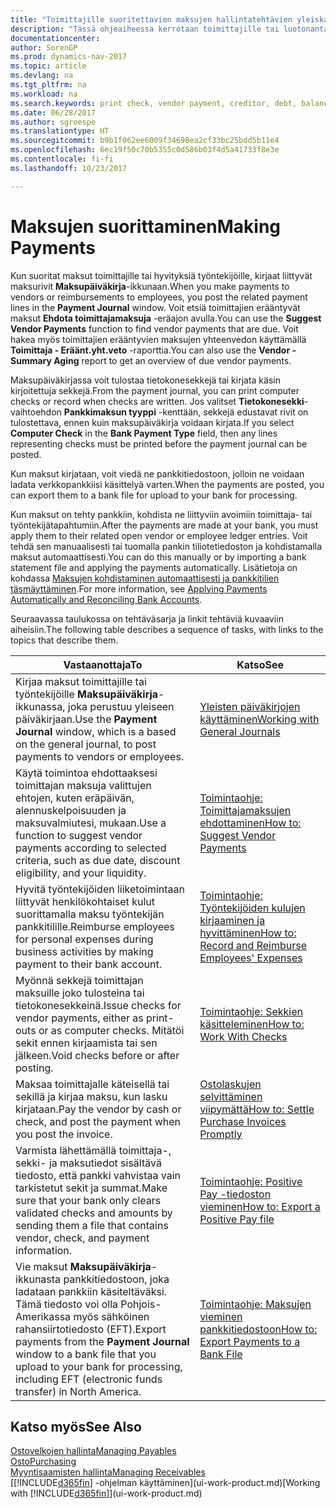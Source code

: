 ```yaml
---
title: "Toimittajille suoritettavien maksujen hallintatehtävien yleiskatsaus"
description: "Tässä ohjeaiheessa kerrotaan toimittajille tai luotonantajille suoritettavien maksujen hallintatehtävistä, kuten maksurivien kirjaamisesta ja erääntyvän saldon yleiskatsauksen hakemisesta."
documentationcenter: 
author: SorenGP
ms.prod: dynamics-nav-2017
ms.topic: article
ms.devlang: na
ms.tgt_pltfrm: na
ms.workload: na
ms.search.keywords: print check, vendor payment, creditor, debt, balance due, AP
ms.date: 06/28/2017
ms.author: sgroespe
ms.translationtype: HT
ms.sourcegitcommit: b9b1f062ee6009f34698ea2cf33bc25bdd5b11e4
ms.openlocfilehash: 6ec19f50c70b5355c0d586b03f4d5a41733f8e3e
ms.contentlocale: fi-fi
ms.lasthandoff: 10/23/2017

---
```

# <a name="making-payments"></a><span data-ttu-id="44305-103">Maksujen suorittaminen</span><span class="sxs-lookup"><span data-stu-id="44305-103">Making Payments</span></span>
<span data-ttu-id="44305-104">Kun suoritat maksut toimittajille tai hyvityksiä työntekijöille, kirjaat liittyvät maksurivit **Maksupäiväkirja**-ikkunaan.</span><span class="sxs-lookup"><span data-stu-id="44305-104">When you make payments to vendors or reimbursements to employees, you post the related payment lines in the **Payment Journal** window.</span></span> <span data-ttu-id="44305-105">Voit etsiä toimittajien erääntyvät maksut **Ehdota toimittajamaksuja** -eräajon avulla.</span><span class="sxs-lookup"><span data-stu-id="44305-105">You can use the **Suggest Vendor Payments** function to find vendor payments that are due.</span></span> <span data-ttu-id="44305-106">Voit hakea myös toimittajien erääntyvien maksujen yhteenvedon käyttämällä **Toimittaja - Eräänt.yht.veto** -raporttia.</span><span class="sxs-lookup"><span data-stu-id="44305-106">You can also use the **Vendor - Summary Aging** report to get an overview of due vendor payments.</span></span>

<span data-ttu-id="44305-107">Maksupäiväkirjassa voit tulostaa tietokonesekkejä tai kirjata käsin kirjoitettuja sekkejä.</span><span class="sxs-lookup"><span data-stu-id="44305-107">From the payment journal, you can print computer checks or record when checks are written.</span></span> <span data-ttu-id="44305-108">Jos valitset **Tietokonesekki**-vaihtoehdon **Pankkimaksun tyyppi** -kenttään, sekkejä edustavat rivit on tulostettava, ennen kuin maksupäiväkirja voidaan kirjata.</span><span class="sxs-lookup"><span data-stu-id="44305-108">If you select **Computer Check** in the **Bank Payment Type** field, then any lines representing checks must be printed before the payment journal can be posted.</span></span>

<span data-ttu-id="44305-109">Kun maksut kirjataan, voit viedä ne pankkitiedostoon, jolloin ne voidaan ladata verkkopankkiisi käsittelyä varten.</span><span class="sxs-lookup"><span data-stu-id="44305-109">When the payments are posted, you can export them to a bank file for upload to your bank for processing.</span></span>

<span data-ttu-id="44305-110">Kun maksut on tehty pankkiin, kohdista ne liittyviin avoimiin toimittaja- tai työntekijätapahtumiin.</span><span class="sxs-lookup"><span data-stu-id="44305-110">After the payments are made at your bank, you must apply them to their related open vendor or employee ledger entries.</span></span> <span data-ttu-id="44305-111">Voit tehdä sen manuaalisesti tai tuomalla pankin tiliotetiedoston ja kohdistamalla maksut automaattisesti.</span><span class="sxs-lookup"><span data-stu-id="44305-111">You can do this manually or by importing a bank statement file and applying the payments automatically.</span></span> <span data-ttu-id="44305-112">Lisätietoja on kohdassa [Maksujen kohdistaminen automaattisesti ja pankkitilien täsmäyttäminen](receivables-apply-payments-auto-reconcile-bank-accounts.md).</span><span class="sxs-lookup"><span data-stu-id="44305-112">For more information, see [Applying Payments Automatically and Reconciling Bank Accounts](receivables-apply-payments-auto-reconcile-bank-accounts.md).</span></span>

<span data-ttu-id="44305-113">Seuraavassa taulukossa on tehtäväsarja ja linkit tehtäviä kuvaaviin aiheisiin.</span><span class="sxs-lookup"><span data-stu-id="44305-113">The following table describes a sequence of tasks, with links to the topics that describe them.</span></span>

| <span data-ttu-id="44305-114">Vastaanottaja</span><span class="sxs-lookup"><span data-stu-id="44305-114">To</span></span> | <span data-ttu-id="44305-115">Katso</span><span class="sxs-lookup"><span data-stu-id="44305-115">See</span></span> |
| --- | --- |
|<span data-ttu-id="44305-116">Kirjaa maksut toimittajille tai työntekijöille **Maksupäiväkirja**-ikkunassa, joka perustuu yleiseen päiväkirjaan.</span><span class="sxs-lookup"><span data-stu-id="44305-116">Use the **Payment Journal** window, which is a based on the general journal, to post payments to vendors or employees.</span></span>|[<span data-ttu-id="44305-117">Yleisten päiväkirjojen käyttäminen</span><span class="sxs-lookup"><span data-stu-id="44305-117">Working with General Journals</span></span>](ui-work-general-journals.md)|
| <span data-ttu-id="44305-118">Käytä toimintoa ehdottaaksesi toimittajan maksuja valittujen ehtojen, kuten eräpäivän, alennuskelpoisuuden ja maksuvalmiutesi, mukaan.</span><span class="sxs-lookup"><span data-stu-id="44305-118">Use a function to suggest vendor payments according to selected criteria, such as due date, discount eligibility, and your liquidity.</span></span> |[<span data-ttu-id="44305-119">Toimintaohje: Toimittajamaksujen ehdottaminen</span><span class="sxs-lookup"><span data-stu-id="44305-119">How to: Suggest Vendor Payments</span></span>](payables-how-suggest-vendor-payments.md) |
|<span data-ttu-id="44305-120">Hyvitä työntekijöiden liiketoimintaan liittyvät henkilökohtaiset kulut suorittamalla maksu työntekijän pankkitilille.</span><span class="sxs-lookup"><span data-stu-id="44305-120">Reimburse employees for personal expenses during business activities by making payment to their bank account.</span></span>|[<span data-ttu-id="44305-121">Toimintaohje: Työntekijöiden kulujen kirjaaminen ja hyvittäminen</span><span class="sxs-lookup"><span data-stu-id="44305-121">How to: Record and Reimburse Employees' Expenses</span></span>](finance-how-record-reimburse-employee-expenses.md)|
| <span data-ttu-id="44305-122">Myönnä sekkejä toimittajan maksuille joko tulosteina tai tietokonesekkeinä.</span><span class="sxs-lookup"><span data-stu-id="44305-122">Issue checks for vendor payments, either as print-outs or as computer checks.</span></span> <span data-ttu-id="44305-123">Mitätöi sekit ennen kirjaamista tai sen jälkeen.</span><span class="sxs-lookup"><span data-stu-id="44305-123">Void checks before or after posting.</span></span> |[<span data-ttu-id="44305-124">Toimintaohje: Sekkien käsitteleminen</span><span class="sxs-lookup"><span data-stu-id="44305-124">How to: Work With Checks</span></span>](payables-how-work-checks.md) |
| <span data-ttu-id="44305-125">Maksaa toimittajalle käteisellä tai sekillä ja kirjaa maksu, kun lasku kirjataan.</span><span class="sxs-lookup"><span data-stu-id="44305-125">Pay the vendor by cash or check, and post the payment when you post the invoice.</span></span> |[<span data-ttu-id="44305-126">Ostolaskujen selvittäminen viipymättä</span><span class="sxs-lookup"><span data-stu-id="44305-126">How to: Settle Purchase Invoices Promptly</span></span>](finance-how-to-settle-purchase-invoices-promptly.md) |
| <span data-ttu-id="44305-127">Varmista lähettämällä toimittaja-, sekki- ja maksutiedot sisältävä tiedosto, että pankki vahvistaa vain tarkistetut sekit ja summat.</span><span class="sxs-lookup"><span data-stu-id="44305-127">Make sure that your bank only clears validated checks and amounts by sending them a file that contains vendor, check, and payment information.</span></span> |[<span data-ttu-id="44305-128">Toimintaohje: Positive Pay -tiedoston vieminen</span><span class="sxs-lookup"><span data-stu-id="44305-128">How to: Export a Positive Pay file</span></span>](finance-how-positive-pay.md) |
|<span data-ttu-id="44305-129">Vie maksut **Maksupäiväkirja**-ikkunasta pankkitiedostoon, joka ladataan pankkiin käsiteltäväksi. Tämä tiedosto voi olla Pohjois-Amerikassa myös sähköinen rahansiirtotiedosto (EFT).</span><span class="sxs-lookup"><span data-stu-id="44305-129">Export payments from the **Payment Journal** window to a bank file that you upload to your bank for processing, including EFT (electronic funds transfer) in North America.</span></span> |[<span data-ttu-id="44305-130">Toimintaohje: Maksujen vieminen pankkitiedostoon</span><span class="sxs-lookup"><span data-stu-id="44305-130">How to: Export Payments to a Bank File</span></span>](payables-how-export-payments-bank-file.md)|  

## <a name="see-also"></a><span data-ttu-id="44305-131">Katso myös</span><span class="sxs-lookup"><span data-stu-id="44305-131">See Also</span></span>
[<span data-ttu-id="44305-132">Ostovelkojen hallinta</span><span class="sxs-lookup"><span data-stu-id="44305-132">Managing Payables</span></span>](payables-manage-payables.md)  
[<span data-ttu-id="44305-133">Osto</span><span class="sxs-lookup"><span data-stu-id="44305-133">Purchasing</span></span>](purchasing-manage-purchasing.md)  
[<span data-ttu-id="44305-134">Myyntisaamisten hallinta</span><span class="sxs-lookup"><span data-stu-id="44305-134">Managing Receivables</span></span>](receivables-manage-receivables.md)  
<span data-ttu-id="44305-135">[[!INCLUDE[d365fin](includes/d365fin_md.md)] -ohjelman käyttäminen](ui-work-product.md)</span><span class="sxs-lookup"><span data-stu-id="44305-135">[Working with [!INCLUDE[d365fin](includes/d365fin_md.md)]](ui-work-product.md)</span></span>  

